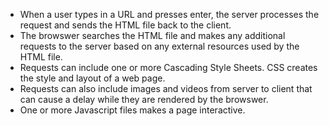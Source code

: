 * When a user types in a URL and presses enter, the server processes the request and sends the HTML file back to the client.
* The browswer searches the HTML file and makes any additional requests to the server based on any external resources used by the HTML file.
*  Requests can include one or more Cascading Style Sheets.  CSS creates the style and layout of a web page.
* Requests can also include images and videos from server to client that can cause a delay while they are rendered by the browswer.
* One or more Javascript files makes a page interactive.